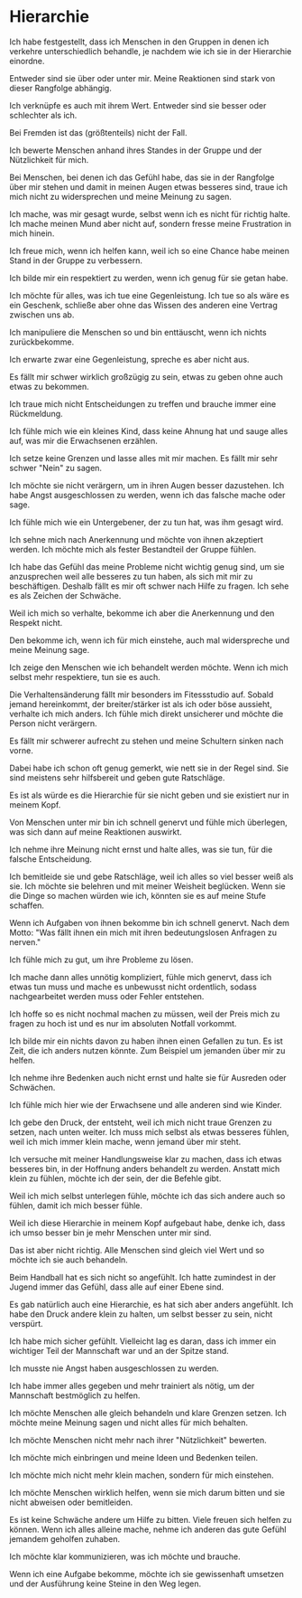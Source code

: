 # Hierarchie

Ich habe festgestellt, dass ich Menschen in den Gruppen in denen ich verkehre unterschiedlich behandle, je nachdem wie ich sie in der Hierarchie einordne. 

Entweder sind sie über oder unter mir. Meine Reaktionen sind stark von dieser Rangfolge abhängig.

Ich verknüpfe es auch mit ihrem Wert. Entweder sind sie besser oder schlechter als ich.

Bei Fremden ist das (größtenteils) nicht der Fall.

Ich bewerte Menschen anhand ihres Standes in der Gruppe und der Nützlichkeit für mich.

Bei Menschen, bei denen ich das Gefühl habe, das sie in der Rangfolge über mir stehen und damit in meinen Augen etwas besseres sind, traue ich mich nicht zu widersprechen und meine Meinung zu sagen.

Ich mache, was mir gesagt wurde, selbst wenn ich es nicht für richtig halte. Ich mache meinen Mund aber nicht auf, sondern fresse meine Frustration in mich hinein. 

Ich freue mich, wenn ich helfen kann, weil ich so eine Chance habe meinen Stand in der Gruppe zu verbessern. 

Ich bilde mir ein respektiert zu werden, wenn ich genug für sie getan habe.

Ich möchte für alles, was ich tue eine Gegenleistung. Ich tue so als wäre es ein Geschenk, schließe aber ohne das Wissen des anderen eine Vertrag zwischen uns ab.

Ich manipuliere die Menschen so und bin enttäuscht, wenn ich nichts zurückbekomme.

Ich erwarte zwar eine Gegenleistung, spreche es aber nicht aus.

Es fällt mir schwer wirklich großzügig zu sein, etwas zu geben ohne auch etwas zu bekommen.

Ich traue mich nicht Entscheidungen zu treffen und brauche immer eine Rückmeldung.

Ich fühle mich wie ein kleines Kind, dass keine Ahnung hat und sauge alles auf, was mir die Erwachsenen erzählen.

Ich setze keine Grenzen und lasse alles mit mir machen. Es fällt mir sehr schwer "Nein" zu sagen.

Ich möchte sie nicht verärgern, um in ihren Augen besser dazustehen. Ich habe Angst ausgeschlossen zu werden, wenn ich das falsche mache oder sage.

Ich fühle mich wie ein Untergebener, der zu tun hat, was ihm gesagt wird.

Ich sehne mich nach Anerkennung und möchte von ihnen akzeptiert werden. Ich möchte mich als fester Bestandteil der Gruppe fühlen.

Ich habe das Gefühl das meine Probleme nicht wichtig genug sind, um sie anzusprechen weil alle  besseres zu tun haben, als sich mit mir zu beschäftigen. Deshalb fällt es mir oft schwer nach Hilfe zu fragen. Ich sehe es als Zeichen der Schwäche.

Weil ich mich so verhalte, bekomme ich aber die Anerkennung und den Respekt nicht. 

Den bekomme ich, wenn ich für mich einstehe, auch mal widerspreche und meine Meinung sage.

Ich zeige den Menschen wie ich behandelt werden möchte. Wenn ich mich selbst mehr respektiere, tun sie es auch.

Die Verhaltensänderung fällt mir besonders im Fitessstudio auf. Sobald jemand hereinkommt, der breiter/stärker ist als ich oder böse aussieht, verhalte ich mich anders. Ich fühle mich direkt unsicherer und möchte die Person nicht verärgern.

Es fällt mir schwerer aufrecht zu stehen und meine Schultern sinken nach vorne.

Dabei habe ich schon oft genug gemerkt, wie nett sie in der Regel sind. Sie sind meistens sehr hilfsbereit und geben gute Ratschläge.

Es ist als würde es die Hierarchie für sie nicht geben und sie existiert nur in meinem Kopf.

Von Menschen unter mir bin ich schnell genervt und fühle mich überlegen, was sich dann auf meine Reaktionen auswirkt.

Ich nehme ihre Meinung nicht ernst und halte alles, was sie tun, für die falsche Entscheidung.

Ich bemitleide sie und gebe Ratschläge, weil ich alles so viel besser weiß als sie. Ich möchte sie belehren und mit meiner Weisheit beglücken. Wenn sie die Dinge so machen würden wie ich, könnten sie es auf meine Stufe schaffen.

Wenn ich Aufgaben von ihnen bekomme bin ich schnell genervt. Nach dem Motto: "Was fällt ihnen ein mich mit ihren bedeutungslosen Anfragen zu nerven."

Ich fühle mich zu gut, um ihre Probleme zu lösen.

Ich mache dann alles unnötig kompliziert, fühle mich genervt, dass ich etwas tun muss und mache es unbewusst nicht ordentlich, sodass nachgearbeitet werden muss oder Fehler entstehen.

Ich hoffe so es nicht nochmal machen zu müssen, weil der Preis mich zu fragen zu hoch ist und es nur im absoluten Notfall vorkommt.

Ich bilde mir ein nichts davon zu haben ihnen einen Gefallen zu tun. Es ist Zeit, die ich anders nutzen könnte. Zum Beispiel um jemanden über mir zu helfen.

Ich nehme ihre Bedenken auch nicht ernst und halte sie für Ausreden oder Schwächen.

Ich fühle mich hier wie der Erwachsene und alle anderen sind wie Kinder.

Ich gebe den Druck, der entsteht, weil ich mich nicht traue Grenzen zu setzen, nach unten weiter. Ich muss mich selbst als etwas besseres fühlen, weil ich mich immer klein mache, wenn jemand über mir steht.

Ich versuche mit meiner Handlungsweise klar zu machen, dass ich etwas besseres bin, in der Hoffnung anders behandelt zu werden. Anstatt mich klein zu fühlen, möchte ich der sein, der die Befehle gibt.

Weil ich mich selbst unterlegen fühle, möchte ich das sich andere auch so fühlen, damit ich mich besser fühle.

Weil ich diese Hierarchie in meinem Kopf aufgebaut habe, denke ich, dass ich umso besser bin je mehr Menschen unter mir sind.

Das ist aber nicht richtig. Alle Menschen sind gleich viel Wert und so möchte ich sie auch behandeln.

Beim Handball hat es sich nicht so angefühlt. Ich hatte zumindest in der Jugend immer das Gefühl, dass alle auf einer Ebene sind.

Es gab natürlich auch eine Hierarchie, es hat sich aber anders angefühlt. Ich habe den Druck andere klein zu halten, um selbst besser zu sein, nicht verspürt.

Ich habe mich sicher gefühlt. Vielleicht lag es daran, dass ich immer ein wichtiger Teil der Mannschaft war und an der Spitze stand.

Ich musste nie Angst haben ausgeschlossen zu werden.

Ich habe immer alles gegeben und mehr trainiert als nötig, um der Mannschaft bestmöglich zu helfen.

Ich möchte Menschen alle gleich behandeln und klare Grenzen setzen. Ich möchte meine Meinung sagen und nicht alles für mich behalten.

Ich möchte Menschen nicht mehr nach ihrer "Nützlichkeit" bewerten.

Ich möchte mich einbringen und meine Ideen und Bedenken teilen.

Ich möchte mich nicht mehr klein machen, sondern für mich einstehen.

Ich möchte Menschen wirklich helfen, wenn sie mich darum bitten und sie nicht abweisen oder bemitleiden.

Es ist keine Schwäche andere um Hilfe zu bitten. Viele freuen sich helfen zu können. Wenn ich alles alleine mache, nehme ich anderen das gute Gefühl jemandem geholfen zuhaben.

Ich möchte klar kommunizieren, was ich möchte und brauche.

Wenn ich eine Aufgabe bekomme, möchte ich sie gewissenhaft umsetzen und der Ausführung keine Steine in den Weg legen.